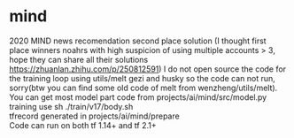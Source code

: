 # mind  
2020 MIND news recomendation second place solution (I thought first place winners noahrs with high suspicion of using multiple accounts > 3, hope they can share all their solutions https://zhuanlan.zhihu.com/p/250812591)
I do not open source the code for the training loop using utils/melt gezi and husky so the code can not run, sorry(btw you can find some old code of melt from wenzheng/utils/melt).  
You can get most model part code from projects/ai/mind/src/model.py   
training use sh ./train/v17/body.sh  
tfrecord generated in projects/ai/mind/prepare    
Code can run on both tf 1.14+ and tf 2.1+   

